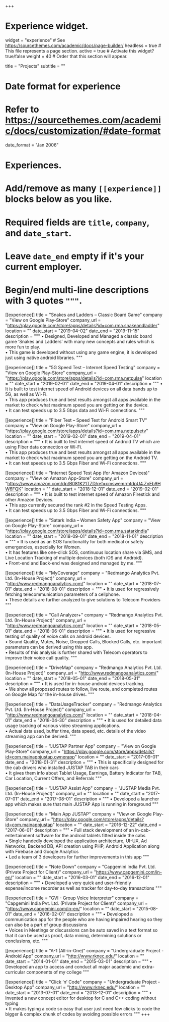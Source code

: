 +++
# Experience widget.
widget = "experience"  # See https://sourcethemes.com/academic/docs/page-builder/
headless = true  # This file represents a page section.
active = true  # Activate this widget? true/false
weight = 40  # Order that this section will appear.

title = "Projects"
subtitle = ""

# Date format for experience
#   Refer to https://sourcethemes.com/academic/docs/customization/#date-format
date_format = "Jan 2006"

# Experiences.
#   Add/remove as many `[[experience]]` blocks below as you like.
#   Required fields are `title`, `company`, and `date_start`.
#   Leave `date_end` empty if it's your current employer.
#   Begin/end multi-line descriptions with 3 quotes `"""`.


[[experience]]
  title = "Snakes and Ladders – Classic Board Game"
  company = "View on Google Play-Store"
  company_url = "https://play.google.com/store/apps/details?id=com.rma.snakeandladder"
  location = ""
  date_start = "2019-04-02"
  date_end = "2019-11-15"
  description = """
  • Designed, Developed and Managed a classic board game ‘Snakes and Ladders’ with many new concepts and rules which is more fun to play.   
  • This game is developed without using any game engine, it is developed just using native android libraries.
  """

[[experience]]
  title = "5G Speed Test – Internet Speed Testing"
  company = "View on Google Play-Store"
  company_url = "https://play.google.com/store/apps/details?id=com.rma.netpulse"
  location = ""
  date_start = "2019-02-01"
  date_end = "2019-04-01"
  description = """
  • It is built to test internet speed of Android devices on all data bands up to 5G, as well as Wi-Fi.   
  • This app produces true and best results amongst all apps available in the market to check what maximum speed you are getting on the device.   
  • It can test speeds up to 3.5 Gbps data and Wi-Fi connections.
  """

[[experience]]
  title = "Fiber Test – Speed Test for Android Smart TV"
  company = "View on Google Play-Store"
  company_url = "https://play.google.com/store/apps/details?id=com.rma.netpulsetv"
  location = ""
  date_start = "2019-02-01"
  date_end = "2019-04-01"
  description = """
  • It is built to test internet speed of Android TV which are using Fiber data connection or Wi-Fi.   
  • This app produces true and best results amongst all apps available in the market to check what maximum speed you are getting on the Android TV.   
  • It can test speeds up to 3.5 Gbps Fiber and Wi-Fi connections.
  """
  
  [[experience]]
  title = "Internet Speed Test App (for Amazon Devices)"
  company = "View on Amazon App-Store"
  company_url = "https://www.amazon.com/dp/B081K21TZD/ref=cmswemrmtdpU4.ZnEb9HW6FQK"
  location = ""
  date_start = "2018-12-01"
  date_end = "2019-02-01"
  description = """
  • It is built to test internet speed of Amazon Firestick and other Amazon Devices.   
  • This app currently secured the rank #2 in the Speed Testing Apps.   
  • It can test speeds up to 3.5 Gbps Fiber and Wi-Fi connections.
  """
  
  [[experience]]
  title = "Satark India – Women Safety App"
  company = "View on Google Play-Store"
  company_url = "https://play.google.com/store/apps/details?id=com.rma.satarkindia"
  location = ""
  date_start = "2018-09-01"
  date_end = "2018-11-01"
  description = """
  • It is used as an SOS functionality for both medical or safety emergencies, especially for Women.   
  • It has features like one-click SOS, continuous location share via SMS, and Live Location Tracking of multiple devices (both iOS and Android).   
  • Front-end and Back-end was designed and managed by me.
  """
  
  [[experience]]
  title = "MyCoverage"
  company = "Redmango Analytics Pvt. Ltd. (In-House Project)"
  company_url = "http://www.redmangoanalytics.com/"
  location = ""
  date_start = "2018-07-01"
  date_end = "2018-08-01"
  description = """
  • It is used for regressively fetching telecommunication parameters of a cellphone.   
  • These details are further analyzed to give solutions to Telecom Providers
  """
  
   [[experience]]
  title = "Call Analyzer+"
  company = "Redmango Analytics Pvt. Ltd. (In-House Project)"
  company_url = "http://www.redmangoanalytics.com/"
  location = ""
  date_start = "2018-05-01"
  date_end = "2018-06-01"
  description = """
  • It is used for regressive testing of quality of voice calls on android devices.   
  • Sound Quality, Mutes, Noise, Dropped Calls, Blocked Calls, etc. important parameters can be derived using this app.   
  • Results of this analysis is further shared with Telecom operators to improve their voice call quality.
  """
  
   [[experience]]
  title = "DriveMap"
  company = "Redmango Analytics Pvt. Ltd. (In-House Project)"
  company_url = "http://www.redmangoanalytics.com/"
  location = ""
  date_start = "2018-05-01"
  date_end = "2018-05-31"
  description = """
  • It is used for in-house android devices tracking.   
  • We show all proposed routes to follow, live route, and completed routes on Google Map for the in-house drives.
  """
  
  [[experience]]
  title = "DataUsageTracker"
  company = "Redmango Analytics Pvt. Ltd. (In-House Project)"
  company_url = "http://www.redmangoanalytics.com/"
  location = ""
  date_start = "2018-04-01"
  date_end = "2018-04-30"
  description = """
  • It is used for detailed data usage tracking of various video streaming applications.   
  • Actual data used, buffer time, data speed, etc. details of the video streaming app can be derived.
  """
  
   [[experience]]
  title = "JUSTAP Partner App"
  company = "View on Google Play-Store"
  company_url = "https://play.google.com/store/apps/details?id=com.mainappjustap.ownerapp"
  location = ""
  date_start = "2017-09-01"
  date_end = "2018-01-31"
  description = """
  • This is specifically designed for the cab drivers who installed JUSTAP TAB in their cars   
  • It gives them info about Tablet Usage, Earnings, Battery Indicator for TAB, Car Location, Current Offers, and Referrals
  """
  
  [[experience]]
  title = "JUSTAP Assist App"
  company = "JUSTAP Media Pvt. Ltd. (In-House Project)"
  company_url = ""
  location = ""
  date_start = "2017-07-01"
  date_end = "2017-08-01"
  description = """
  • Developed a launcher app which makes sure that main JUSTAP App is running in foreground
  """
   
   [[experience]]
  title = "Main App JUSTAP"
  company = "View on Google Play-Store"
  company_url = "https://play.google.com/store/apps/details?id=com.mainappjustap"
  location = ""
  date_start = "2016-12-22"
  date_end = "2017-06-01"
  description = """
  • Full stack development of an in-cab-entertainment software for the android tablets fitted inside the cabs   
  • Single handedly developed the application architecture, UI-UX, Ad Networks, Backend DB, API creation using PHP, Android Application along with Firebase and Google Analytics   
  • Led a team of 3 developers for further improvements in this app
  """
  
  [[experience]]
  title = "Note Down"
  company = "Capgemini India Pvt. Ltd. (Private Project for Client)"
  company_url = "https://www.capgemini.com/in-en/"
  location = ""
  date_start = "2016-03-01"
  date_end = "2016-12-01"
  description = """
  • Developed a very quick and user-friendly expense/income recorder as well as tracker for day-to-day transactions
  """
  
  [[experience]]
  title = "GVI - Group Voice Interpreter"
  company = "Capgemini India Pvt. Ltd. (Private Project for Client)"
  company_url = "https://www.capgemini.com/in-en/"
  location = ""
  date_start = "2015-08-01"
  date_end = "2016-02-01"
  description = """
  • Developed a communication app for the people who are having impaired hearing so they can also be a part of group discussions   
  • Voices in Meetings or discussions can be auto saved in a text format so that it can be used as proof, data mining, determining solutions or conclusions, etc.
  """
  
  [[experience]]
  title = "A-1 (All-in-One)"
  company = "Undergraduate Project - Android App"
  company_url = "http://www.rknec.edu/"
  location = ""
  date_start = "2014-01-01"
  date_end = "2015-03-01"
  description = """
  • Developed an app to access and conduct all major academic and extra-curricular components of my college
  """
  
   [[experience]]
  title = "Click ‘n’ Code"
  company = "Undergraduate Project - Desktop App"
  company_url = "http://www.rknec.edu/"
  location = ""
  date_start = "2013-07-01"
  date_end = "2013-12-01"
  description = """
  • Invented a new concept editor for desktop for C and C++ coding without typing   
  • It makes typing a code so easy that user just need few clicks to code the bigger & complex chunk of codes by avoiding possible errors
  """
+++
